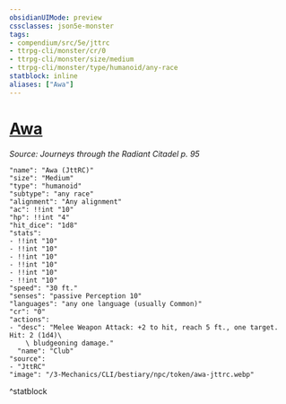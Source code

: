 ```yaml
---
obsidianUIMode: preview
cssclasses: json5e-monster
tags:
- compendium/src/5e/jttrc
- ttrpg-cli/monster/cr/0
- ttrpg-cli/monster/size/medium
- ttrpg-cli/monster/type/humanoid/any-race
statblock: inline
aliases: ["Awa"]
---
```

# [Awa](3-Mechanics\CLI\bestiary\npc/awa-jttrc.md)
*Source: Journeys through the Radiant Citadel p. 95*  

```statblock
"name": "Awa (JttRC)"
"size": "Medium"
"type": "humanoid"
"subtype": "any race"
"alignment": "Any alignment"
"ac": !!int "10"
"hp": !!int "4"
"hit_dice": "1d8"
"stats":
- !!int "10"
- !!int "10"
- !!int "10"
- !!int "10"
- !!int "10"
- !!int "10"
"speed": "30 ft."
"senses": "passive Perception 10"
"languages": "any one language (usually Common)"
"cr": "0"
"actions":
- "desc": "Melee Weapon Attack: +2 to hit, reach 5 ft., one target. Hit: 2 (1d4)\
    \ bludgeoning damage."
  "name": "Club"
"source":
- "JttRC"
"image": "/3-Mechanics/CLI/bestiary/npc/token/awa-jttrc.webp"
```
^statblock